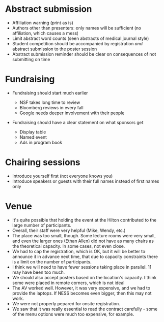 # Abstract submission

+ Affiliation warning (print as is)
+ Authors other than presenters: only names will be sufficient (no affiliation, which causes a mess)
+ Limit abstract word counts (seen abstracts of medical journal style)
+ Student competition should be accompanied by registration _and_ abstract submission to the poster session
+ Abstract submission reminder should be clear on consequences of not
  submitting on time
  
# Fundraising

+ Fundraising should start much earlier
    - NSF takes long time to review
    - Bloomberg reviews in every fall
    - Google needs deeper involvement with their people

+ Fundraising should have a clear statement on what sponsors get
    - Display table
    - Named event
    - Ads in program book

# Chairing sessions

+ Introduce yourself first (not everyone knows you)
+ Introduce speakers or guests with their full names instead of first
  names only

# Venue

+ It's quite possible that holding the event at the Hilton contributed to the large number of participants.
+ Overall, their staff were very helpful (Mike, Wendy, etc.)
+ The place was too small, though. Some lecture rooms were very small, and even the larger ones (Ethan Allen) did not have as many chairs as the theoretical capacity. In some cases, not even close.
+ We had to cap the registration, which is OK, but it will be better to announce it in advance next time, that due to capacity constraints there is a limit on the number of participants.
+ I think we will need to have fewer sessions taking place in parallel. 11 may have been too much.
+ We should also accept posters based on the location's capacity. I think some were placed in remote corners, which is not ideal
+ The AV worked well. However, it was very expensive, and we had to provide the laptops. If NESS becomes even bigger, then this may not work. 
+ We were not properly pepared for onsite registration.
+ We saw that it was really essential to read the contract carefully - some of the menu options were much too expensive, for example.
